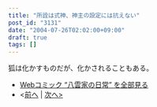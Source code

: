 ```yaml
---
title: "所詮は式神、神主の設定には抗えない"
post_id: "3131"
date: "2004-07-26T02:02:00+09:00"
draft: true
tags: []
---
```


狐は化かすものだが、化かされることもある。

* [Webコミック “八雲家の日常” を全部見る](/tag/yakumo-family?order=ASC)
* <[前へ](/3129) | [次へ>](/3132)
